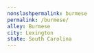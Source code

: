 ```yaml
---
﻿nonslashpermalink: burmese
permalink: /burmese/
alley: Burmese
city: Lexington
state: South Carolina
---
```

